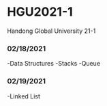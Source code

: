 # HGU2021-1
Handong Global University 21-1

### 02/18/2021
-Data Structures
-Stacks
-Queue

### 02/19/2021
-Linked List
